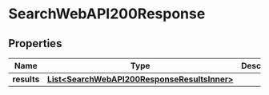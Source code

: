 

# SearchWebAPI200Response


## Properties

| Name | Type | Description | Notes |
|------------ | ------------- | ------------- | -------------|
|**results** | [**List&lt;SearchWebAPI200ResponseResultsInner&gt;**](SearchWebAPI200ResponseResultsInner.md) |  |  [optional] |



